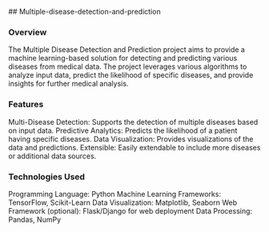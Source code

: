 #﻿# Multiple-disease-detection-and-prediction

### Overview
The Multiple Disease Detection and Prediction project aims to provide a machine learning-based solution for detecting and predicting various diseases from medical data. The project leverages various algorithms to analyze input data, predict the likelihood of specific diseases, and provide insights for further medical analysis.

### Features
Multi-Disease Detection: Supports the detection of multiple diseases based on input data.
Predictive Analytics: Predicts the likelihood of a patient having specific diseases.
Data Visualization: Provides visualizations of the data and predictions.
Extensible: Easily extendable to include more diseases or additional data sources.

### Technologies Used
Programming Language: Python
Machine Learning Frameworks: TensorFlow, Scikit-Learn
Data Visualization: Matplotlib, Seaborn
Web Framework (optional): Flask/Django for web deployment
Data Processing: Pandas, NumPy

